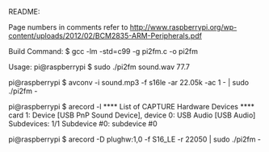 README:

Page numbers in comments refer to
http://www.raspberrypi.org/wp-content/uploads/2012/02/BCM2835-ARM-Peripherals.pdf

Build Command:
$ gcc -lm -std=c99 -g pi2fm.c -o pi2fm

Usage:
pi@raspberrypi $ sudo ./pi2fm sound.wav 77.7

pi@raspberrypi $ avconv -i sound.mp3 -f s16le -ar 22.05k -ac 1 - | sudo ./pi2fm -

pi@raspberrypi $ arecord -l
**** List of CAPTURE Hardware Devices ****
card 1: Device [USB PnP Sound Device], device 0: USB Audio [USB Audio]
  Subdevices: 1/1
  Subdevice #0: subdevice #0


pi@raspberrypi $ arecord -D plughw:1,0 -f S16_LE -r 22050 | sudo ./pi2fm -


